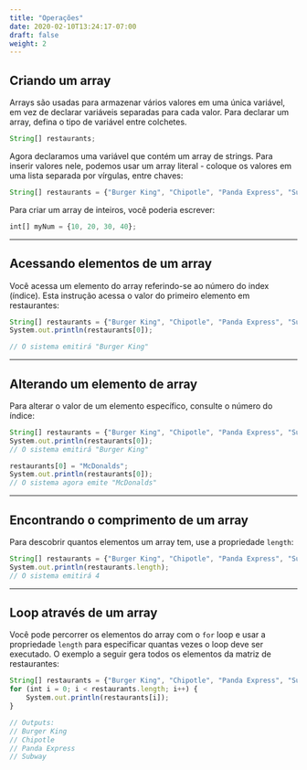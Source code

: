 ```yaml
---
title: "Operações"
date: 2020-02-10T13:24:17-07:00
draft: false
weight: 2
---
```


## Criando um array

Arrays são usadas para armazenar vários valores em uma única variável, em vez de declarar variáveis ​​separadas para cada valor. Para declarar um array, defina o tipo de variável entre colchetes.

```js javascript
String[] restaurants;
```
Agora declaramos uma variável que contém um array de strings. Para inserir valores nele, podemos usar um array literal - coloque os valores em uma lista separada por vírgulas, entre chaves:

```js javascript
String[] restaurants = {"Burger King", "Chipotle", "Panda Express", "Subway"};
```

Para criar um array de inteiros, você poderia escrever:

```js javascript
int[] myNum = {10, 20, 30, 40};
```
<hr>

## Acessando elementos de um array

Você acessa um elemento do array referindo-se ao número do index (índice). Esta instrução acessa o valor do primeiro elemento em restaurantes:

```js javascript
String[] restaurants = {"Burger King", "Chipotle", "Panda Express", "Subway"};
System.out.println(restaurants[0]);

// O sistema emitirá "Burger King"
```

<hr>

## Alterando um elemento de array

Para alterar o valor de um elemento específico, consulte o número do índice:

```js javascript
String[] restaurants = {"Burger King", "Chipotle", "Panda Express", "Subway"};
System.out.println(restaurants[0]);
// O sistema emitirá "Burger King"

restaurants[0] = "McDonalds";
System.out.println(restaurants[0]);
// O sistema agora emite "McDonalds"
```

<hr>

## Encontrando o comprimento de um array

Para descobrir quantos elementos um array tem, use a propriedade `length`:

```js javascript
String[] restaurants = {"Burger King", "Chipotle", "Panda Express", "Subway"};
System.out.println(restaurants.length);
// O sistema emitirá 4
```
<hr>

## Loop através de um array

Você pode percorrer os elementos do array com o `for` loop e usar a propriedade `length` para especificar quantas vezes o loop deve ser executado. O exemplo a seguir gera todos os elementos da matriz de restaurantes:

```js javascript
String[] restaurants = {"Burger King", "Chipotle", "Panda Express", "Subway"};
for (int i = 0; i < restaurants.length; i++) {
    System.out.println(restaurants[i]);
}

// Outputs:
// Burger King
// Chipotle
// Panda Express
// Subway
```